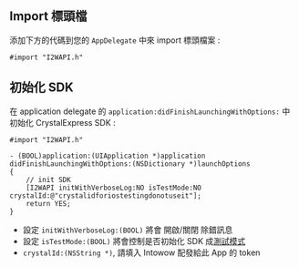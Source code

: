 ## Import 標頭檔

添加下方的代碼到您的 `AppDelegate` 中來 import 標頭檔案 :
```objc
#import "I2WAPI.h"
```

## 初始化 SDK
在 application delegate 的 `application:didFinishLaunchingWithOptions:` 中初始化 CrystalExpress SDK :
```objc
#import "I2WAPI.h"

- (BOOL)application:(UIApplication *)application didFinishLaunchingWithOptions:(NSDictionary *)launchOptions
{
    // init SDK
    [I2WAPI initWithVerboseLog:NO isTestMode:NO crystalId:@"crystalidforiostestingdonotuseit"];
    return YES;
}

```
- 設定 `initWithVerboseLog:(BOOL)` 將會 開啟/關閉 除錯訊息
- 設定 `isTestMode:(BOOL)` 將會控制是否初始化 SDK 成[測試模式]()
- `crystalId:(NSString *)`, 請填入 Intowow 配發給此 App 的 token

